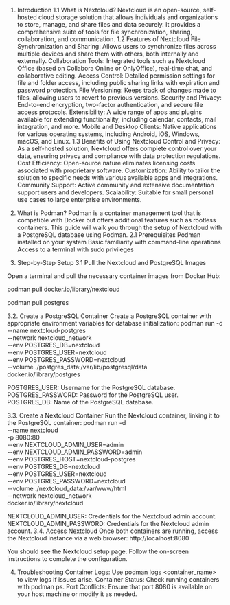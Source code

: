 1. Introduction
1.1 What is Nextcloud?
Nextcloud is an open-source, self-hosted cloud storage solution that allows individuals and organizations to store, manage, and share files and data securely. It provides a comprehensive suite of tools for file synchronization, sharing, collaboration, and communication.
1.2 Features of Nextcloud
File Synchronization and Sharing: Allows users to synchronize files across multiple devices and share them with others, both internally and externally.
Collaboration Tools: Integrated tools such as Nextcloud Office (based on Collabora Online or OnlyOffice), real-time chat, and collaborative editing.
Access Control: Detailed permission settings for file and folder access, including public sharing links with expiration and password protection.
File Versioning: Keeps track of changes made to files, allowing users to revert to previous versions.
Security and Privacy: End-to-end encryption, two-factor authentication, and secure file access protocols.
Extensibility: A wide range of apps and plugins available for extending functionality, including calendar, contacts, mail integration, and more.
Mobile and Desktop Clients: Native applications for various operating systems, including Android, iOS, Windows, macOS, and Linux.
1.3 Benefits of Using Nextcloud
Control and Privacy: As a self-hosted solution, Nextcloud offers complete control over your data, ensuring privacy and compliance with data protection regulations.
Cost Efficiency: Open-source nature eliminates licensing costs associated with proprietary software.
Customization: Ability to tailor the solution to specific needs with various available apps and integrations.
Community Support: Active community and extensive documentation support users and developers.
Scalability: Suitable for small personal use cases to large enterprise environments.





2. What is Podman? 
Podman is a container management tool that is compatible with Docker but offers additional features such as rootless containers. This guide will walk you through the setup of Nextcloud with a PostgreSQL database using Podman.
2.1 Prerequisites
Podman installed on your system
Basic familiarity with command-line operations
Access to a terminal with sudo privileges
3. Step-by-Step Setup
3.1 Pull the Nextcloud and PostgreSQL Images
   
Open a terminal and pull the necessary container images from Docker Hub:

podman pull docker.io/library/nextcloud

podman pull postgres



3.2. Create a PostgreSQL Container
Create a PostgreSQL container with appropriate environment variables for database initialization:
podman run -d \
	--name nextcloud-postgres\
	--network nextcloud_network \
	--env POSTGRES_DB=nextcloud \
	--env POSTGRES_USER=nextcloud \
	--env POSTGRES_PASSWORD=nextcloud \
            --volume ./postgres_data:/var/lib/postgresql/data \
	docker.io/library/postgres


POSTGRES_USER: Username for the PostgreSQL database.
POSTGRES_PASSWORD: Password for the PostgreSQL user.
POSTGRES_DB: Name of the PostgreSQL database.

3.3. Create a Nextcloud Container
Run the Nextcloud container, linking it to the PostgreSQL container:
podman run -d \
	--name nextcloud \
	-p 8080:80 \
	--env NEXTCLOUD_ADMIN_USER=admin \
	--env NEXTCLOUD_ADMIN_PASSWORD=admin \
	--env POSTGRES_HOST=nextcloud-postgres \
	--env POSTGRES_DB=nextcloud \
	--env POSTGRES_USER=nextcloud \
	--env POSTGRES_PASSWORD=nextcloud \
	--volume ./nextcloud_data:/var/www/html \
	--network nextcloud_network \
	docker.io/library/nextcloud


NEXTCLOUD_ADMIN_USER: Credentials for the Nextcloud admin account.
 NEXTCLOUD_ADMIN_PASSWORD: Credentials for the Nextcloud admin account.
3.4. Access Nextcloud
Once both containers are running, access the Nextcloud instance via a web browser:
http://localhost:8080

You should see the Nextcloud setup page. Follow the on-screen instructions to complete the configuration.

4. Troubleshooting
Container Logs: Use podman logs <container_name> to view logs if issues arise.
Container Status: Check running containers with podman ps.
Port Conflicts: Ensure that port 8080 is available on your host machine or modify it as needed.
